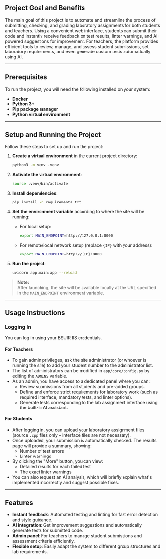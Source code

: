 ## Project Goal and Benefits

The main goal of this project is to automate and streamline the process of submitting, checking, and grading laboratory assignments for both students and teachers. Using a convenient web interface, students can submit their code and instantly receive feedback on test results, linter warnings, and AI-powered suggestions for improvement. For teachers, the platform provides efficient tools to review, manage, and assess student submissions, set laboratory requirements, and even generate custom tests automatically using AI.

---

## Prerequisites

To run the project, you will need the following installed on your system:

- **Docker**
- **Python 3+**
- **Pip package manager**
- **Python virtual environment**

---

## Setup and Running the Project

Follow these steps to set up and run the project:

1. **Create a virtual environment** in the current project directory:
   ```bash
   python3 -m venv .venv
   ```

2. **Activate the virtual environment**:
   ```bash
   source .venv/bin/activate
   ```

3. **Install dependencies**:
   ```bash
   pip install -r requirements.txt
   ```

4. **Set the environment variable** according to where the site will be running:  
   - For local setup:
     ```bash
     export MAIN_ENDPOINT=http://127.0.0.1:8000
     ```
   - For remote/local network setup (replace `{IP}` with your address):
     ```bash
     export MAIN_ENDPOINT=http://{IP}:8000
     ```

5. **Run the project**:
   ```bash
   uvicorn app.main:app --reload
   ```

> **Note:**  
> After launching, the site will be available locally at the URL specified in the `MAIN_ENDPOINT` environment variable.

---

## Usage Instructions

### Logging In

You can log in using your BSUIR IIS credentials.

#### For Teachers

- To gain admin privileges, ask the site administrator (or whoever is running the site) to add your student number to the administrator list.  
- The list of administrators can be modified in `app/core/config.py` by editing the `ADMINS` variable.
- As an admin, you have access to a dedicated panel where you can:
  - Review submissions from all students and pre-added groups.
  - Define and enforce strict requirements for laboratory work (such as required interface, mandatory tests, and linter options).
  - Generate tests corresponding to the lab assignment interface using the built-in AI assistant.

#### For Students

- After logging in, you can upload your laboratory assignment files (source `.cpp` files only – interface files are not necessary).
- Once uploaded, your submission is automatically checked. The results page will provide a summary, showing:
  - Number of test errors
  - Linter warnings
- By clicking the "More" button, you can view:
  - Detailed results for each failed test
  - The exact linter warnings
- You can also request an AI analysis, which will briefly explain what's implemented incorrectly and suggest possible fixes.

---

## Features

- **Instant feedback**: Automated testing and linting for fast error detection and style guidance.
- **AI integration**: Get improvement suggestions and automatically generate tests for submitted code.
- **Admin panel**: For teachers to manage student submissions and assessment criteria efficiently.
- **Flexible setup**: Easily adapt the system to different group structures and lab requirements.
